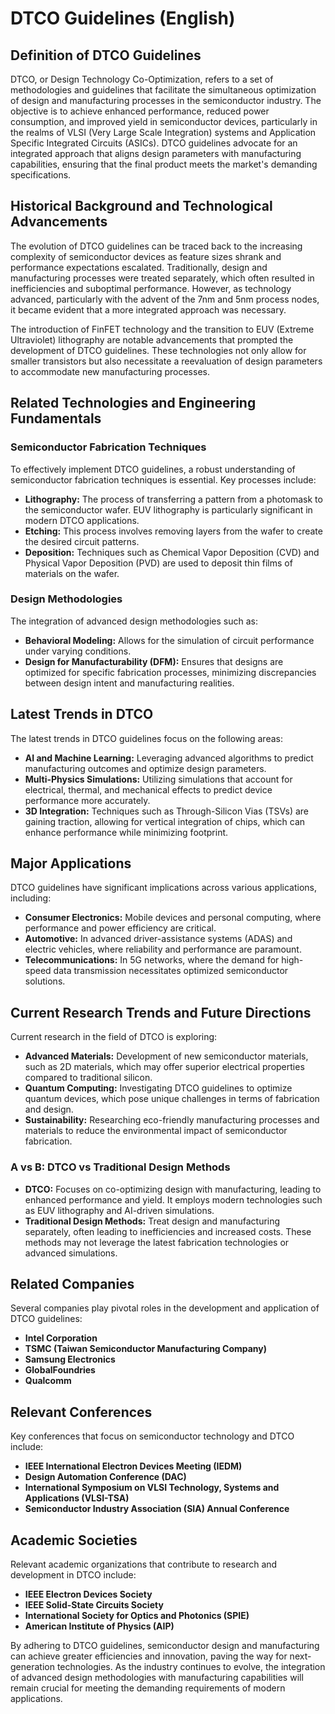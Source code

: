 # DTCO Guidelines (English)

## Definition of DTCO Guidelines
DTCO, or Design Technology Co-Optimization, refers to a set of methodologies and guidelines that facilitate the simultaneous optimization of design and manufacturing processes in the semiconductor industry. The objective is to achieve enhanced performance, reduced power consumption, and improved yield in semiconductor devices, particularly in the realms of VLSI (Very Large Scale Integration) systems and Application Specific Integrated Circuits (ASICs). DTCO guidelines advocate for an integrated approach that aligns design parameters with manufacturing capabilities, ensuring that the final product meets the market's demanding specifications.

## Historical Background and Technological Advancements
The evolution of DTCO guidelines can be traced back to the increasing complexity of semiconductor devices as feature sizes shrank and performance expectations escalated. Traditionally, design and manufacturing processes were treated separately, which often resulted in inefficiencies and suboptimal performance. However, as technology advanced, particularly with the advent of the 7nm and 5nm process nodes, it became evident that a more integrated approach was necessary.

The introduction of FinFET technology and the transition to EUV (Extreme Ultraviolet) lithography are notable advancements that prompted the development of DTCO guidelines. These technologies not only allow for smaller transistors but also necessitate a reevaluation of design parameters to accommodate new manufacturing processes.

## Related Technologies and Engineering Fundamentals

### Semiconductor Fabrication Techniques
To effectively implement DTCO guidelines, a robust understanding of semiconductor fabrication techniques is essential. Key processes include:

- **Lithography:** The process of transferring a pattern from a photomask to the semiconductor wafer. EUV lithography is particularly significant in modern DTCO applications.
- **Etching:** This process involves removing layers from the wafer to create the desired circuit patterns.
- **Deposition:** Techniques such as Chemical Vapor Deposition (CVD) and Physical Vapor Deposition (PVD) are used to deposit thin films of materials on the wafer.

### Design Methodologies
The integration of advanced design methodologies such as:

- **Behavioral Modeling:** Allows for the simulation of circuit performance under varying conditions.
- **Design for Manufacturability (DFM):** Ensures that designs are optimized for specific fabrication processes, minimizing discrepancies between design intent and manufacturing realities.

## Latest Trends in DTCO
The latest trends in DTCO guidelines focus on the following areas:

- **AI and Machine Learning:** Leveraging advanced algorithms to predict manufacturing outcomes and optimize design parameters.
- **Multi-Physics Simulations:** Utilizing simulations that account for electrical, thermal, and mechanical effects to predict device performance more accurately.
- **3D Integration:** Techniques such as Through-Silicon Vias (TSVs) are gaining traction, allowing for vertical integration of chips, which can enhance performance while minimizing footprint.

## Major Applications
DTCO guidelines have significant implications across various applications, including:

- **Consumer Electronics:** Mobile devices and personal computing, where performance and power efficiency are critical.
- **Automotive:** In advanced driver-assistance systems (ADAS) and electric vehicles, where reliability and performance are paramount.
- **Telecommunications:** In 5G networks, where the demand for high-speed data transmission necessitates optimized semiconductor solutions.

## Current Research Trends and Future Directions
Current research in the field of DTCO is exploring:

- **Advanced Materials:** Development of new semiconductor materials, such as 2D materials, which may offer superior electrical properties compared to traditional silicon.
- **Quantum Computing:** Investigating DTCO guidelines to optimize quantum devices, which pose unique challenges in terms of fabrication and design.
- **Sustainability:** Researching eco-friendly manufacturing processes and materials to reduce the environmental impact of semiconductor fabrication.

### A vs B: DTCO vs Traditional Design Methods
- **DTCO:** Focuses on co-optimizing design with manufacturing, leading to enhanced performance and yield. It employs modern technologies such as EUV lithography and AI-driven simulations.
- **Traditional Design Methods:** Treat design and manufacturing separately, often leading to inefficiencies and increased costs. These methods may not leverage the latest fabrication technologies or advanced simulations.

## Related Companies
Several companies play pivotal roles in the development and application of DTCO guidelines:

- **Intel Corporation**
- **TSMC (Taiwan Semiconductor Manufacturing Company)**
- **Samsung Electronics**
- **GlobalFoundries**
- **Qualcomm**

## Relevant Conferences
Key conferences that focus on semiconductor technology and DTCO include:

- **IEEE International Electron Devices Meeting (IEDM)**
- **Design Automation Conference (DAC)**
- **International Symposium on VLSI Technology, Systems and Applications (VLSI-TSA)**
- **Semiconductor Industry Association (SIA) Annual Conference**

## Academic Societies
Relevant academic organizations that contribute to research and development in DTCO include:

- **IEEE Electron Devices Society**
- **IEEE Solid-State Circuits Society**
- **International Society for Optics and Photonics (SPIE)**
- **American Institute of Physics (AIP)**

By adhering to DTCO guidelines, semiconductor design and manufacturing can achieve greater efficiencies and innovation, paving the way for next-generation technologies. As the industry continues to evolve, the integration of advanced design methodologies with manufacturing capabilities will remain crucial for meeting the demanding requirements of modern applications.
